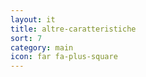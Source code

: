 ```yaml
---
layout: it
title: altre-caratteristiche
sort: 7
category: main
icon: far fa-plus-square
---
```

<p class="message">
   
</p>
